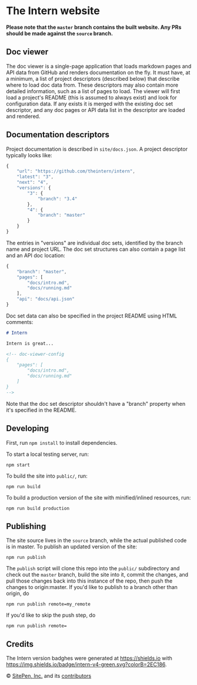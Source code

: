 # The Intern website

**Please note that the `master` branch contains the built website. Any PRs should be made against the `source` branch.**

## Doc viewer

The doc viewer is a single-page application that loads markdown pages and API data from GitHub and renders documentation on the fly. It must have, at a minimum, a list of project descriptors (described below) that describe where to load doc data from. These descriptors may also contain more detailed information, such as a list of pages to load. The viewer will first load a project's README (this is assumed to always exist) and look for configuration data. If any exists it is merged with the existing doc set descriptor, and any doc pages or API data list in the descriptor are loaded and rendered.

## Documentation descriptors

Project documentation is described in `site/docs.json`. A project descriptor typically looks like:

```js
{
	"url": "https://github.com/theintern/intern",
	"latest": "3",
	"next": "4",
	"versions": {
		"3": {
			"branch": "3.4"
		},
		"4": {
			"branch": "master"
		}
	}
}
```

The entries in "versions" are individual doc sets, identified by the branch name and project URL. The doc set structures can also contain a page list and an API doc location:

```js
{
	"branch": "master",
	"pages": [
		"docs/intro.md",
		"docs/running.md"
	],
	"api": "docs/api.json"
}
```

Doc set data can also be specified in the project README using HTML comments:

```md
# Intern

Intern is great...

<!-- doc-viewer-config
{
    "pages": [
		"docs/intro.md",
		"docs/running.md"
	]
}
-->
```

Note that the doc set descriptor shouldn't have a "branch" property when it's specified in the README.

## Developing

First, run `npm install` to install dependencies.

To start a local testing server, run:

```
npm start
```

To build the site into `public/`, run:

```
npm run build
```

To build a production version of the site with minified/inlined resources, run:

```
npm run build production
```

## Publishing

The site source lives in the `source` branch, while the actual published code is in master. To publish an updated version of the site:

```
npm run publish
```

The `publish` script will clone this repo into the `public/` subdirectory and check out the `master` branch, build the site into it, commit the changes, and pull those changes back into this instance of the repo, then push the changes to origin:master. If you'd like to publish to a branch other than origin, do

```
npm run publish remote=my_remote
```

If you'd like to skip the push step, do

```
npm run publish remote=
```

## Credits

The Intern version badghes were generated at https://shields.io with https://img.shields.io/badge/intern-v4-green.svg?colorB=2EC186.

© [SitePen, Inc.](http://sitepen.com) and its [contributors](https://github.com/theintern/theintern.github.io/graphs/contributors)
